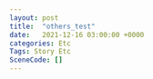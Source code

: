 ```yaml
---
layout: post
title:  "others_test"
date:   2021-12-16 03:00:00 +0000
categories: Etc
Tags: Story Etc
SceneCode: []
---
```

